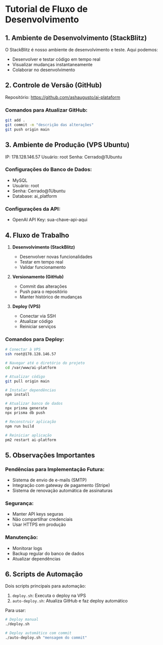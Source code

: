 # Tutorial de Fluxo de Desenvolvimento

## 1. Ambiente de Desenvolvimento (StackBlitz)

O StackBlitz é nosso ambiente de desenvolvimento e teste. Aqui podemos:
- Desenvolver e testar código em tempo real
- Visualizar mudanças instantaneamente
- Colaborar no desenvolvimento

## 2. Controle de Versão (GitHub)

Repositório: https://github.com/ashaugusto/ai-plataform

### Comandos para Atualizar GitHub:
```bash
git add .
git commit -m "descrição das alterações"
git push origin main
```

## 3. Ambiente de Produção (VPS Ubuntu)

IP: 178.128.146.57
Usuário: root
Senha: Cerrado@1Ubuntu

### Configurações do Banco de Dados:
- MySQL
- Usuário: root
- Senha: Cerrado@1Ubuntu
- Database: ai_platform

### Configurações da API:
- OpenAI API Key: sua-chave-api-aqui

## 4. Fluxo de Trabalho

1. **Desenvolvimento (StackBlitz)**
   - Desenvolver novas funcionalidades
   - Testar em tempo real
   - Validar funcionamento

2. **Versionamento (GitHub)**
   - Commit das alterações
   - Push para o repositório
   - Manter histórico de mudanças

3. **Deploy (VPS)**
   - Conectar via SSH
   - Atualizar código
   - Reiniciar serviços

### Comandos para Deploy:

```bash
# Conectar à VPS
ssh root@178.128.146.57

# Navegar até o diretório do projeto
cd /var/www/ai-platform

# Atualizar código
git pull origin main

# Instalar dependências
npm install

# Atualizar banco de dados
npx prisma generate
npx prisma db push

# Reconstruir aplicação
npm run build

# Reiniciar aplicação
pm2 restart ai-platform
```

## 5. Observações Importantes

### Pendências para Implementação Futura:
- Sistema de envio de e-mails (SMTP)
- Integração com gateway de pagamento (Stripe)
- Sistema de renovação automática de assinaturas

### Segurança:
- Manter API keys seguras
- Não compartilhar credenciais
- Usar HTTPS em produção

### Manutenção:
- Monitorar logs
- Backup regular do banco de dados
- Atualizar dependências

## 6. Scripts de Automação

Dois scripts principais para automação:

1. `deploy.sh`: Executa o deploy na VPS
2. `auto-deploy.sh`: Atualiza GitHub e faz deploy automático

Para usar:
```bash
# Deploy manual
./deploy.sh

# Deploy automático com commit
./auto-deploy.sh "mensagem do commit"
```
